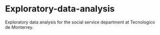 # Exploratory-data-analysis
Exploratory data analysis for the social service department at Tecnologico de Monterrey. 

